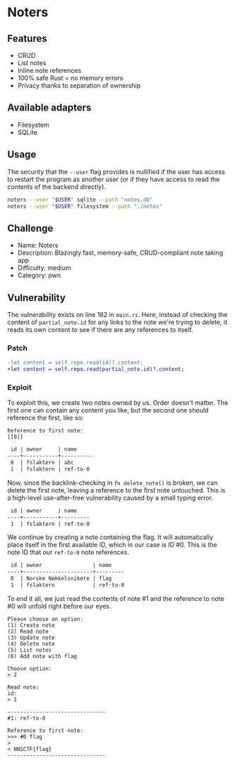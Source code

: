 # Noters

## Features

- CRUD
- List notes
- Inline note references
- 100% safe Rust = no memory errors
- Privacy thanks to separation of ownership

## Available adapters

- Filesystem
- SQLite

## Usage

The security that the `--user` flag provides is nullified if the user has access to restart the program as another user (or if they have access to read the contents of the backend directly).

```sh
noters --user "$USER" sqlite --path "notes.db"
noters --user "$USER" filesystem --path "./notes"
```

## Challenge

- Name: Noters
- Description: Blazingly fast, memory-safe, CRUD-compliant note taking app
- Difficulty: medium
- Category: pwn

## Vulnerability

The vulnerability exists on line 182 in `main.rs`. Here, instead of checking the content of `partial_note.id` for any links to the note we're trying to delete, it reads its own content to see if there are any references to itself.

### Patch

```diff
-let content = self.repo.read(id)?.content;
+let content = self.repo.read(partial_note.id)?.content;
```

### Exploit

To exploit this, we create two notes owned by us. Order doesn't matter. The first one can contain any content you like, but the second one should reference the first, like so:

```text
Reference to first note:
[[0]]
```

```md
 id | owner     | name 
----+-----------+----------
 0  | fslaktern | abc
 1  | fslaktern | ref-to-0 
```

Now, since the backlink-checking in `fn delete_note()` is broken, we can delete the first note, leaving a reference to the first note untouched. This is a high-level use-after-free vulnerability caused by a small typing error.

```md
 id | owner     | name 
----+-----------+---------
 1  | fslaktern | ref-to-0 
```

We continue by creating a note containing the flag. It will automatically place itself in the first available ID, which in our case is ID #0. This is the note ID that our `ref-to-0` note references.

```md
 id | owner                | name 
----+----------------------+---------
 0  | Norske Nøkkelsnikere | flag 
 1  | fslaktern            | ref-to-0 
```

To end it all, we just read the contents of note #1 and the reference to note #0 will unfold right before our eyes.

```
Please choose an option:
(1) Create note
(2) Read note
(3) Update note
(4) Delete note
(5) List notes
(6) Add note with flag

Choose option:
> 2

Read note:
id:
> 1

-------------------------------
#1: ref-to-0

Reference to first note:
>>> #0 flag
>
> NNSCTF{flag}
-------------------------------
```
